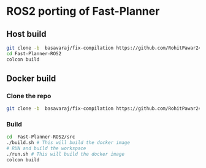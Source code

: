 
# ROS2 porting of Fast-Planner

## Host build

```bash
git clone -b  basavaraj/fix-compilation https://github.com/RohitPawar2406/Fast-Planner-ROS2.git
cd Fast-Planner-ROS2
colcon build
```

## Docker build  

### Clone the repo

```bash
git clone -b  basavaraj/fix-compilation https://github.com/RohitPawar2406/Fast-Planner-ROS2.git
```

### Build

```bash
cd  Fast-Planner-ROS2/src
./build.sh # This will build the docker image
# RUN and build the workspace
./run.sh # This will build the docker image
colcon build 
```

